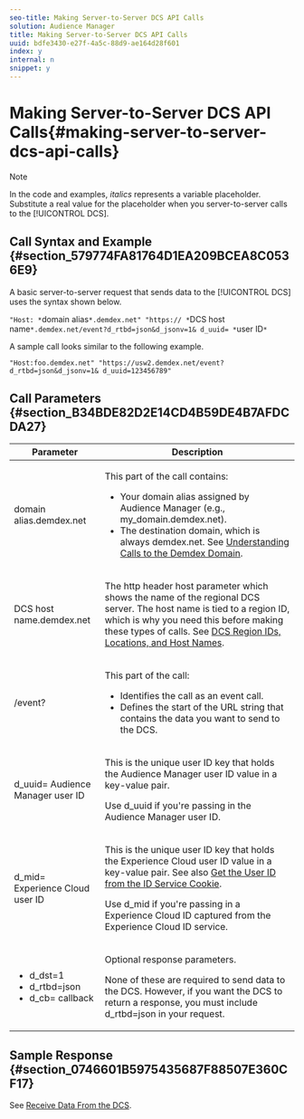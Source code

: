 ```yaml
---
seo-title: Making Server-to-Server DCS API Calls
solution: Audience Manager
title: Making Server-to-Server DCS API Calls
uuid: bdfe3430-e27f-4a5c-88d9-ae164d28f601
index: y
internal: n
snippet: y
---
```


# Making Server-to-Server DCS API Calls{#making-server-to-server-dcs-api-calls}

>[!NOTE]
>
>In the code and examples, *italics* represents a variable placeholder. Substitute a real value for the placeholder when you server-to-server calls to the [!UICONTROL DCS].

## Call Syntax and Example {#section_579774FA81764D1EA209BCEA8C0536E9}

A basic server-to-server request that sends data to the [!UICONTROL DCS] uses the syntax shown below.

`"Host: *`domain alias`*.demdex.net" "https:// *`DCS host name`*.demdex.net/event?d_rtbd=json&d_jsonv=1& d_uuid= *`user ID`*`

A sample call looks similar to the following example.

`"Host:foo.demdex.net" "https://usw2.demdex.net/event?d_rtbd=json&d_jsonv=1& d_uuid=123456789"`

## Call Parameters {#section_B34BDE82D2E14CD4B59DE4B7AFDCDA27}

<table id="table_3AF4466009B64F0C9CBE7904A4096E0C"> 
 <thead> 
  <tr> 
   <th colname="col1" class="entry"> Parameter </th> 
   <th colname="col2" class="entry"> Description </th> 
  </tr> 
 </thead>
 <tbody> 
  <tr> 
   <td colname="col1"> <p><span class="codeph"> <span class="varname"> domain alias</span>.demdex.net</span> </p> </td> 
   <td colname="col2"> <p>This part of the call contains: </p> <p> 
     <ul id="ul_3EDA9C7BA6794D06BCB07A75A9BD2372"> 
      <li id="li_74624CA78D6F4536A8164AE1FA1DECB9">Your domain alias assigned by <span class="keyword"> Audience Manager</span> (e.g., <span class="codeph"> my_domain.demdex.net</span>). </li> 
      <li id="li_08ABE91CA247403AA480B3FB4BEF83BA">The destination domain, which is always <span class="codeph"> demdex.net</span>. See <a href="../../../reference/demdex-calls.md#concept_77B3D5A068AE413FA78D190D65AD799F"> Understanding Calls to the Demdex Domain</a>. </li> 
     </ul> </p> </td> 
  </tr> 
  <tr> 
   <td colname="col1"> <p><span class="codeph"> <span class="varname"> DCS host name</span>.demdex.net</span> </p> </td> 
   <td colname="col2"> <p>The http header host parameter which shows the name of the regional <span class="wintitle"> DCS</span> server. The host name is tied to a region ID, which is why you need this before making these types of calls. See <a href="../../../c-api/dcs-intro/dcs-api-reference/dcs-regions.md#concept_01C1E017A6694D1EAF9BF65BFFA54091"> DCS Region IDs, Locations, and Host Names</a>. </p> </td> 
  </tr> 
  <tr> 
   <td colname="col1"> <p><span class="codeph"> /event?</span> </p> </td> 
   <td colname="col2"> <p>This part of the call: </p> <p> 
     <ul id="ul_6332444A305A4F12A7CBE471CA508516"> 
      <li id="li_1C5C111B2B0E4621B3FC0C20D6516041">Identifies the call as an event call. </li> 
      <li id="li_DBCE9B1C70604A629ECD7AC0A9052198">Defines the start of the URL string that contains the data you want to send to the DCS. </li> 
     </ul> </p> </td> 
  </tr> 
  <tr> 
   <td colname="col1"> <p><span class="codeph">d_uuid=<span class="varname"> Audience Manager user ID</span></span> </p> </td> 
   <td colname="col2"> <p>This is the unique user ID key that holds the <span class="keyword"> Audience Manager</span> user ID value in a key-value pair. </p> <p>Use <span class="codeph"> d_uuid</span> if you're passing in the <span class="keyword"> Audience Manager</span> user ID. </p> </td> 
  </tr> 
  <tr> 
   <td colname="col1"> <p><span class="codeph">d_mid=<span class="varname"> Experience Cloud user ID</span></span> </p> </td> 
   <td colname="col2"> <p>This is the unique user ID key that holds the <span class="keyword"> Experience Cloud</span> user ID value in a key-value pair. See also <a href="../../../c-api/dcs-intro/dcs-s2s/dcs-mcid-ids.md#section_F28F94780FEC4918B37B62AC9A64AF23"> Get the User ID from the ID Service Cookie</a>. </p> <p>Use <span class="codeph"> d_mid</span> if you're passing in a <span class="keyword"> Experience Cloud</span> ID captured from the <span class="keyword"> Experience Cloud</span> ID service. </p> </td> 
  </tr> 
  <tr> 
   <td colname="col1"> <p> 
     <ul id="ul_36E2C1A0538D4D2C94DFC1335720A524"> 
      <li id="li_8902EED431CE4F0189A94868FA52DB1F"><span class="codeph"> d_dst=1</span> </li> 
      <li id="li_4B6B29499D444E31808DE0A9AA0442D0"><span class="codeph"> d_rtbd=json</span> </li> 
      <li id="li_3430CD0438604B83BE6437E6EC480816"><span class="codeph">d_cb=<span class="varname"> callback</span></span> </li> 
     </ul> </p> </td> 
   <td colname="col2"> <p>Optional response parameters. </p> <p> None of these are required to send data to the <span class="wintitle"> DCS</span>. However, if you want the <span class="wintitle"> DCS</span> to return a response, you must include <span class="codeph"> d_rtbd=json</span> in your request. </p> </td> 
  </tr> 
 </tbody> 
</table>

## Sample Response {#section_0746601B5975435687F88507E360CF17}

See [Receive Data From the DCS](../../../c-api/dcs-intro/dcs-event-calls/dcs-url-receive.md#concept_1219EE35E91548F899E2FFE60C107841). 
